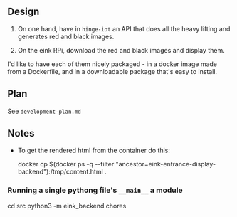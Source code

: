 ## Design

1. On one hand, have in `hinge-iot` an API that does all the heavy lifting
   and generates red and black images.

2. On the eink RPi, download the red and black images and display them.

I'd like to have each of them nicely packaged - in a docker image made from a
Dockerfile, and in a downloadable package that's easy to install.

## Plan

See `development-plan.md`

## Notes

* To get the rendered html from the container do this:

   docker cp $(docker ps -q --filter "ancestor=eink-entrance-display-backend"):/tmp/content.html .

### Running a single pythong file's `__main__` a module

   cd src
   python3 -m eink_backend.chores
